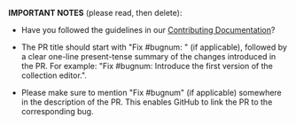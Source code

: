 **IMPORTANT NOTES** (please read, then delete):

- Have you followed the guidelines in our
  [Contributing Documentation](https://dvc.org/doc/user-guide/contributing-docs)?

- The PR title should start with "Fix #bugnum: " (if applicable), followed by a
  clear one-line present-tense summary of the changes introduced in the PR. For
  example: "Fix #bugnum: Introduce the first version of the collection editor.".

- Please make sure to mention "Fix #bugnum" (if applicable) somewhere in the
  description of the PR. This enables GitHub to link the PR to the corresponding
  bug.
